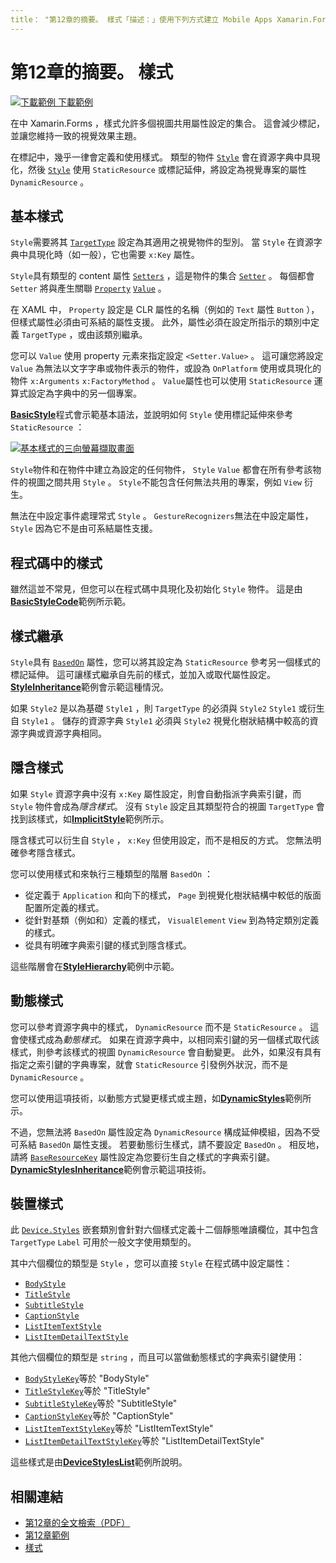 ```yaml
---
title： "第12章的摘要。 樣式「描述：」使用下列方式建立 Mobile Apps Xamarin.Forms ：第12章的摘要。 樣式 "ms. 生產： xamarin assetid： 3EAE6BDC-8EFB-464B-A87B-1C35B8387BB3 author： davidbritch ms-chap： dabritch ms. date： 07/19/2018 no-loc： [ Xamarin.Forms ， Xamarin.Essentials ]
---
```


# <a name="summary-of-chapter-12-styles"></a>第12章的摘要。 樣式

[![下載範例 ](~/media/shared/download.png) 下載範例](https://github.com/xamarin/xamarin-forms-book-samples/tree/master/Chapter12)

在中 Xamarin.Forms ，樣式允許多個視圖共用屬性設定的集合。 這會減少標記，並讓您維持一致的視覺效果主題。

在標記中，幾乎一律會定義和使用樣式。 類型的物件 [`Style`](xref:Xamarin.Forms.Style) 會在資源字典中具現化，然後 [`Style`](xref:Xamarin.Forms.NavigableElement.Style) 使用 `StaticResource` 或標記延伸，將設定為視覺專案的屬性 `DynamicResource` 。

## <a name="the-basic-style"></a>基本樣式

`Style`需要將其 [`TargetType`](xref:Xamarin.Forms.Style.TargetType) 設定為其適用之視覺物件的型別。 當 `Style` 在資源字典中具現化時（如一般），它也需要 `x:Key` 屬性。

`Style`具有類型的 content 屬性 [`Setters`](xref:Xamarin.Forms.Style.Setters) ，這是物件的集合 [`Setter`](xref:Xamarin.Forms.Setter) 。 每個都會 `Setter` 將與產生關聯 [`Property`](xref:Xamarin.Forms.Setter.Property) [`Value`](xref:Xamarin.Forms.Setter.Value) 。

在 XAML 中， `Property` 設定是 CLR 屬性的名稱（例如的 `Text` 屬性 `Button` ），但樣式屬性必須由可系結的屬性支援。 此外，屬性必須在設定所指示的類別中定義 `TargetType` ，或由該類別繼承。

您可以 `Value` 使用 property 元素來指定設定 `<Setter.Value>` 。 這可讓您將設定 `Value` 為無法以文字字串或物件表示的物件，或設為 `OnPlatform` 使用或具現化的物件 `x:Arguments` `x:FactoryMethod` 。 `Value`屬性也可以使用 `StaticResource` 運算式設定為字典中的另一個專案。

[**BasicStyle**](https://github.com/xamarin/xamarin-forms-book-samples/tree/master/Chapter12/BasicStyle)程式會示範基本語法，並說明如何 `Style` 使用標記延伸來參考 `StaticResource` ：

[![基本樣式的三向螢幕擷取畫面](images/ch12fg01-small.png "基本樣式")](images/ch12fg01-large.png#lightbox "基本樣式")

`Style`物件和在物件中建立為設定的任何物件， `Style` `Value` 都會在所有參考該物件的視圖之間共用 `Style` 。 `Style`不能包含任何無法共用的專案，例如 `View` 衍生。

無法在中設定事件處理常式 `Style` 。 `GestureRecognizers`無法在中設定屬性， `Style` 因為它不是由可系結屬性支援。

## <a name="styles-in-code"></a>程式碼中的樣式

雖然這並不常見，但您可以在程式碼中具現化及初始化 `Style` 物件。 這是由[**BasicStyleCode**](https://github.com/xamarin/xamarin-forms-book-samples/tree/master/Chapter12/BasicStyleCode)範例所示範。

## <a name="style-inheritance"></a>樣式繼承

`Style`具有 [`BasedOn`](xref:Xamarin.Forms.Style.BasedOn) 屬性，您可以將其設定為 `StaticResource` 參考另一個樣式的標記延伸。 這可讓樣式繼承自先前的樣式，並加入或取代屬性設定。 [**StyleInheritance**](https://github.com/xamarin/xamarin-forms-book-samples/tree/master/Chapter12/StyleInheritance)範例會示範這種情況。

如果 `Style2` 是以為基礎 `Style1` ，則 `TargetType` 的必須與 `Style2` `Style1` 或衍生自 `Style1` 。 儲存的資源字典 `Style1` 必須與 `Style2` 視覺化樹狀結構中較高的資源字典或資源字典相同。

## <a name="implicit-styles"></a>隱含樣式

如果 `Style` 資源字典中沒有 `x:Key` 屬性設定，則會自動指派字典索引鍵，而 `Style` 物件會成為*隱含樣式*。 沒有 `Style` 設定且其類型符合的視圖 `TargetType` 會找到該樣式，如[**ImplicitStyle**](https://github.com/xamarin/xamarin-forms-book-samples/tree/master/Chapter12/ImplicitStyle)範例所示。

隱含樣式可以衍生自 `Style` ， `x:Key` 但使用設定，而不是相反的方式。 您無法明確參考隱含樣式。

您可以使用樣式和來執行三種類型的階層 `BasedOn` ：

- 從定義于 `Application` 和向下的樣式， `Page` 到視覺化樹狀結構中較低的版面配置所定義的樣式。
- 從針對基類（例如和）定義的樣式， `VisualElement` `View` 到為特定類別定義的樣式。
- 從具有明確字典索引鍵的樣式到隱含樣式。

這些階層會在[**StyleHierarchy**](https://github.com/xamarin/xamarin-forms-book-samples/tree/master/Chapter12/StyleHierarchy)範例中示範。

## <a name="dynamic-styles"></a>動態樣式

您可以參考資源字典中的樣式， `DynamicResource` 而不是 `StaticResource` 。 這會使樣式成為*動態樣式*。 如果在資源字典中，以相同索引鍵的另一個樣式取代該樣式，則參考該樣式的視圖 `DynamicResource` 會自動變更。 此外，如果沒有具有指定之索引鍵的字典專案，就會 `StaticResource` 引發例外狀況，而不是 `DynamicResource` 。

您可以使用這項技術，以動態方式變更樣式或主題，如[**DynamicStyles**](https://github.com/xamarin/xamarin-forms-book-samples/tree/master/Chapter12/DynamicStyles)範例所示。

不過，您無法將 `BasedOn` 屬性設定為 `DynamicResource` 構成延伸模組，因為不受可系結 `BasedOn` 屬性支援。 若要動態衍生樣式，請不要設定 `BasedOn` 。 相反地，請將 [`BaseResourceKey`](xref:Xamarin.Forms.Style.BaseResourceKey) 屬性設定為您要衍生自之樣式的字典索引鍵。 [**DynamicStylesInheritance**](https://github.com/xamarin/xamarin-forms-book-samples/tree/master/Chapter12/DynaStylesInh)範例會示範這項技術。

## <a name="device-styles"></a>裝置樣式

此 [`Device.Styles`](xref:Xamarin.Forms.Device.Styles) 嵌套類別會針對六個樣式定義十二個靜態唯讀欄位，其中包含 `TargetType` `Label` 可用於一般文字使用類型的。

其中六個欄位的類型是 `Style` ，您可以直接 `Style` 在程式碼中設定屬性：

- [`BodyStyle`](xref:Xamarin.Forms.Device.Styles.BodyStyle)
- [`TitleStyle`](xref:Xamarin.Forms.Device.Styles.TitleStyle)
- [`SubtitleStyle`](xref:Xamarin.Forms.Device.Styles.SubtitleStyle)
- [`CaptionStyle`](xref:Xamarin.Forms.Device.Styles.CaptionStyle)
- [`ListItemTextStyle`](xref:Xamarin.Forms.Device.Styles.ListItemTextStyle)
- [`ListItemDetailTextStyle`](xref:Xamarin.Forms.Device.Styles.ListItemDetailTextStyle)

其他六個欄位的類型是 `string` ，而且可以當做動態樣式的字典索引鍵使用：

- [`BodyStyleKey`](xref:Xamarin.Forms.Device.Styles.BodyStyleKey)等於 "BodyStyle"
- [`TitleStyleKey`](xref:Xamarin.Forms.Device.Styles.TitleStyleKey)等於 "TitleStyle"
- [`SubtitleStyleKey`](xref:Xamarin.Forms.Device.Styles.SubtitleStyleKey)等於 "SubtitleStyle"
- [`CaptionStyleKey`](xref:Xamarin.Forms.Device.Styles.CaptionStyleKey)等於 "CaptionStyle"
- [`ListItemTextStyleKey`](xref:Xamarin.Forms.Device.Styles.ListItemTextStyleKey)等於 "ListItemTextStyle"
- [`ListItemDetailTextStyleKey`](xref:Xamarin.Forms.Device.Styles.ListItemDetailTextStyleKey)等於 "ListItemDetailTextStyle"

這些樣式是由[**DeviceStylesList**](https://github.com/xamarin/xamarin-forms-book-samples/tree/master/Chapter12/DeviceStylesList)範例所說明。

## <a name="related-links"></a>相關連結

- [第12章的全文檢索（PDF）](https://download.xamarin.com/developer/xamarin-forms-book/XamarinFormsBook-Ch12-Apr2016.pdf)
- [第12章範例](https://github.com/xamarin/xamarin-forms-book-samples/tree/master/Chapter12)
- [樣式](~/xamarin-forms/user-interface/styles/index.md)
